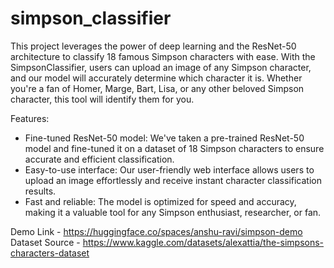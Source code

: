 # simpson_classifier

This project leverages the power of deep learning and the ResNet-50 architecture to classify 18 famous Simpson characters with ease. With the SimpsonClassifier, users can upload an image of any Simpson character, and our model will accurately determine which character it is. Whether you're a fan of Homer, Marge, Bart, Lisa, or any other beloved Simpson character, this tool will identify them for you.

Features:

- Fine-tuned ResNet-50 model: We've taken a pre-trained ResNet-50 model and fine-tuned it on a dataset of 18 Simpson characters to ensure accurate and efficient classification.
- Easy-to-use interface: Our user-friendly web interface allows users to upload an image effortlessly and receive instant character classification results.
- Fast and reliable: The model is optimized for speed and accuracy, making it a valuable tool for any Simpson enthusiast, researcher, or fan.


Demo Link - https://huggingface.co/spaces/anshu-ravi/simpson-demo  
Dataset Source - https://www.kaggle.com/datasets/alexattia/the-simpsons-characters-dataset 
